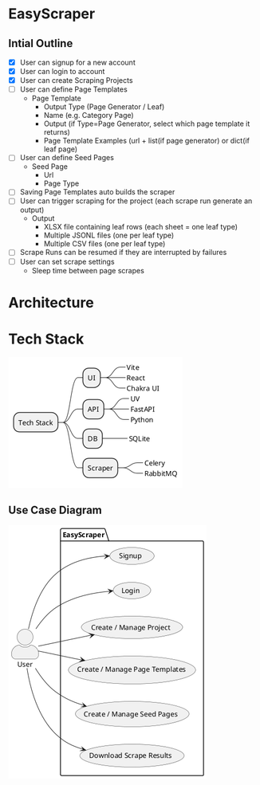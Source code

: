 # EasyScraper

## Intial Outline
- [x] User can signup for a new account
- [x] User can login to account
- [x] User can create Scraping Projects
- [ ] User can define Page Templates
    - Page Template
        - Output Type (Page Generator / Leaf)
        - Name (e.g. Category Page)
        - Output  (if Type=Page Generator, select which page template it returns)
        - Page Template Examples (url + list(if page generator) or dict(if leaf page)
- [ ] User can define Seed Pages
    - Seed Page
        - Url
        - Page Type
- [ ] Saving Page Templates auto builds the scraper
- [ ] User can trigger scraping for the project (each scrape run generate an output)
    - Output
        - XLSX file containing leaf rows (each sheet = one leaf type)
        - Multiple JSONL files (one per leaf type)
        - Multiple CSV files (one per leaf type)
- [ ] Scrape Runs can be resumed if they are interrupted by failures
- [ ] User can set scrape settings
    - Sleep time between page scrapes

# Architecture

# Tech Stack

![Tech Stack](plantuml/tech-stack.png)

## Use Case Diagram

![Use case diagram](plantuml/use-case-diagram.png)

